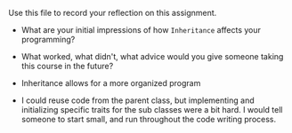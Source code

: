 Use this file to record your reflection on this assignment.

- What are your initial impressions of how `Inheritance` affects your programming?
- What worked, what didn't, what advice would you give someone taking this course in the future?

- Inheritance allows for a more organized program
- I could reuse code from the parent class, but implementing and initializing specific traits for the sub classes were a bit hard. I would tell someone to start small, and run throughout the code writing process.